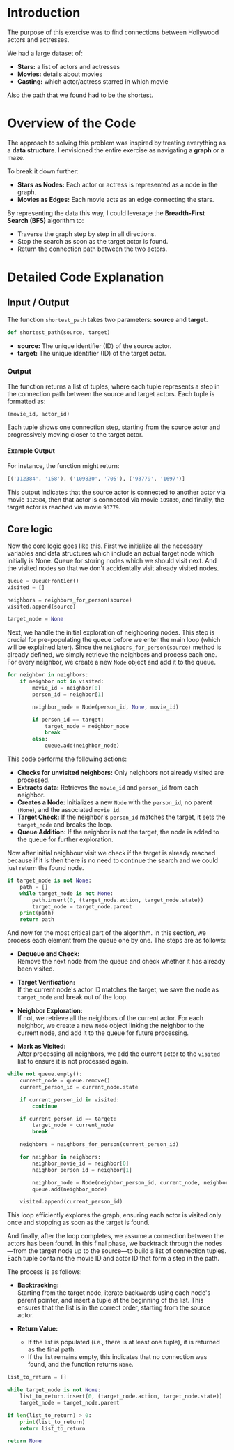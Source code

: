 # Introduction
The purpose of this exercise was to find connections between Hollywood actors 
and actresses. 

We had a large dataset of:
- **Stars:** a list of actors and actresses
- **Movies:** details about movies
- **Casting:** which actor/actress starred in which movie

Also the path that we found had to be the shortest.

# Overview of the Code

The approach to solving this problem was inspired by treating 
everything as a **data structure**. I envisioned the entire 
exercise as navigating a **graph** or a maze.

To break it down further:
- **Stars as Nodes:** Each actor or actress is represented as a node in the graph.
- **Movies as Edges:** Each movie acts as an edge connecting the stars.
  
By representing the data this way, I could leverage the 
**Breadth-First Search (BFS)** algorithm to:
- Traverse the graph step by step in all directions.
- Stop the search as soon as the target actor is found.
- Return the connection path between the two actors.

# Detailed Code Explanation

## Input / Output

The function `shortest_path` takes two parameters: **source** and **target**.

```python
def shortest_path(source, target)
```

- **source:** The unique identifier (ID) of the source actor.
- **target:** The unique identifier (ID) of the target actor.

### Output

The function returns a list of tuples, where each tuple represents a step in 
the connection path between the source and target actors. Each tuple is formatted as:

```
(movie_id, actor_id)
```

Each tuple shows one connection step, starting from the source actor and 
progressively moving closer to the target actor.

#### Example Output

For instance, the function might return:

```python
[('112384', '158'), ('109830', '705'), ('93779', '1697')]
```

This output indicates that the source actor is connected to another 
actor via movie `112384`, then that actor is connected via movie `109830`,
and finally, the target actor is reached via movie `93779`.

## Core logic
Now the core logic goes like this. First we initialize all the necessary variables and data structures
which include an actual target node which initially is None. Queue for storing nodes which we
should visit next. And the visited nodes so that we don't accidentally visit already visited nodes.
```python
queue = QueueFrontier()
visited = []

neighbors = neighbors_for_person(source)
visited.append(source)

target_node = None
```

Next, we handle the initial exploration of neighboring nodes. This step is crucial 
for pre-populating the queue before we enter the main loop (which will be explained 
later). Since the `neighbors_for_person(source)` method is already defined, 
we simply retrieve the neighbors and process each one. For every neighbor, we 
create a new `Node` object and add it to the queue.

```python
for neighbor in neighbors:
    if neighbor not in visited:
        movie_id = neighbor[0]
        person_id = neighbor[1]

        neighbor_node = Node(person_id, None, movie_id)

        if person_id == target:
            target_node = neighbor_node
            break
        else:
            queue.add(neighbor_node)
```

This code performs the following actions:
- **Checks for unvisited neighbors:** Only neighbors not already visited are processed.
- **Extracts data:** Retrieves the `movie_id` and `person_id` from each neighbor.
- **Creates a Node:** Initializes a new `Node` with the `person_id`, no parent (`None`), and the associated `movie_id`.
- **Target Check:** If the neighbor's `person_id` matches the target, it sets the `target_node` and breaks the loop.
- **Queue Addition:** If the neighbor is not the target, the node is added to the queue for further exploration.

Now after initial neighbour visit we check if the target is already reached because if it is
then there is no need to continue the search and we could just return the found node.

```python
if target_node is not None:
    path = []
    while target_node is not None:
        path.insert(0, (target_node.action, target_node.state))
        target_node = target_node.parent
    print(path)
    return path
```



And now for the most critical part of the algorithm. In this section, we 
process each element from the queue one by one. The steps are as follows:

- **Dequeue and Check:**  
  Remove the next node from the queue and check whether it has already been visited.

- **Target Verification:**  
  If the current node's actor ID matches the target, we save the node as 
  `target_node` and break out of the loop.

- **Neighbor Exploration:**  
  If not, we retrieve all the neighbors of the current actor. For each neighbor, we create a new `Node` object linking the neighbor to the current node, and add it to the queue for future processing.

- **Mark as Visited:**  
  After processing all neighbors, we add the current actor to the `visited` list to ensure it is not processed again.

```python
while not queue.empty():
    current_node = queue.remove()
    current_person_id = current_node.state

    if current_person_id in visited:
        continue

    if current_person_id == target:
        target_node = current_node
        break

    neighbors = neighbors_for_person(current_person_id)

    for neighbor in neighbors:
        neighbor_movie_id = neighbor[0]
        neighbor_person_id = neighbor[1]

        neighbor_node = Node(neighbor_person_id, current_node, neighbor_movie_id)
        queue.add(neighbor_node)

    visited.append(current_person_id)
```

This loop efficiently explores the graph, ensuring each actor is visited only once and 
stopping as soon as the target is found.


And finally, after the loop completes, we assume a connection between the actors 
has been found. In this final phase, we backtrack through the nodes—from the target 
node up to the source—to build a list of connection tuples. Each tuple contains the 
movie ID and actor ID that form a step in the path.

The process is as follows:

- **Backtracking:**  
  Starting from the target node, iterate backwards using each node's parent pointer, and insert a tuple at the beginning of the list. This ensures that the list is in the correct order, starting from the source actor.

- **Return Value:**  
  - If the list is populated (i.e., there is at least one tuple), it is returned as the final path.
  - If the list remains empty, this indicates that no connection was found, and the function returns `None`.

```python
list_to_return = []

while target_node is not None:
    list_to_return.insert(0, (target_node.action, target_node.state))
    target_node = target_node.parent

if len(list_to_return) > 0:
    print(list_to_return)
    return list_to_return

return None
```